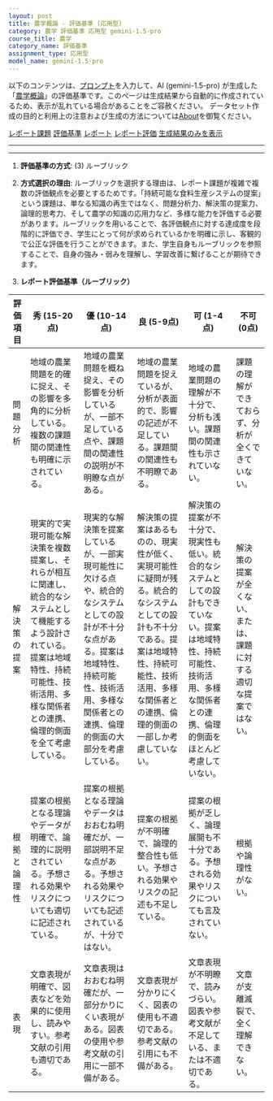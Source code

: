```yaml
---
layout: post
title: 農学概論 - 評価基準 (応用型)
category: 農学 評価基準 応用型 gemini-1.5-pro
course_title: 農学
category_name: 評価基準
assignment_type: 応用型
model_name: gemini-1.5-pro
---
```


以下のコンテンツは、[プロンプト](https://github.com/takedatoshiyuki/synthetic_assignments/tree/main/generated/農学/gemini-1.5-pro/prompt_評価基準-応用型.md)を入力して、AI (gemini-1.5-pro) が生成した「[農学概論](/contents/農学/)」の評価基準です。このページは生成結果から自動的に作成されているため、表示が乱れている場合があることをご容赦ください。
データセット作成の目的と利用上の注意および生成の方法については[About](/About)を御覧ください。

[レポート課題](../レポート課題-応用型)
[評価基準](../評価基準-応用型)
[レポート](../レポート-応用型)
[レポート評価](../レポート評価-応用型)
[生成結果のみを表示](https://github.com/takedatoshiyuki/synthetic_assignments/tree/main/generated/農学/gemini-1.5-pro/評価基準-応用型.md)
  

***
***
  
1. **評価基準の方式**: (3) ルーブリック

2. **方式選択の理由**: ルーブリックを選択する理由は、レポート課題が複雑で複数の評価観点を必要とするためです。「持続可能な食料生産システムの提案」という課題は、単なる知識の再生ではなく、問題分析力、解決策の提案力、論理的思考力、そして農学の知識の応用力など、多様な能力を評価する必要があります。ルーブリックを用いることで、各評価観点に対する達成度を段階的に評価でき、学生にとって何が求められているかを明確に示し、客観的で公正な評価を行うことができます。また、学生自身もルーブリックを参照することで、自身の強み・弱みを理解し、学習改善に繋げることが期待できます。

3. **レポート評価基準（ルーブリック）**

| 評価項目 | 秀 (15-20点) | 優 (10-14点) | 良 (5-9点) | 可 (1-4点) | 不可 (0点) |
|---|---|---|---|---|---|
| 問題分析 | 地域の農業問題を的確に捉え、その影響を多角的に分析している。複数の課題間の関連性も明確に示されている。 | 地域の農業問題を概ね捉え、その影響を分析しているが、一部不足している点や、課題間の関連性の説明が不明瞭な点がある。 | 地域の農業問題を捉えているが、分析が表面的で、影響の記述が不足している。課題間の関連性も不明瞭である。 | 地域の農業問題の理解が不十分で、分析も浅い。課題間の関連性も示されていない。 | 課題の理解ができておらず、分析が全くできていない。 |
| 解決策の提案 | 現実的で実現可能な解決策を複数提案し、それらが相互に関連し、統合的なシステムとして機能するよう設計されている。提案は地域特性、持続可能性、技術活用、多様な関係者との連携、倫理的側面を全て考慮している。 | 現実的な解決策を提案しているが、一部実現可能性に欠ける点や、統合的なシステムとしての設計が不十分な点がある。提案は地域特性、持続可能性、技術活用、多様な関係者との連携、倫理的側面の大部分を考慮している。 | 解決策の提案はあるものの、現実性が低く、実現可能性に疑問が残る。統合的なシステムとしての設計も不十分である。提案は地域特性、持続可能性、技術活用、多様な関係者との連携、倫理的側面の一部しか考慮していない。 | 解決策の提案が不十分で、現実性も低い。統合的なシステムとしての設計もできていない。提案は地域特性、持続可能性、技術活用、多様な関係者との連携、倫理的側面をほとんど考慮していない。 | 解決策の提案が全くない、または、課題に対する適切な提案ではない。 |
| 根拠と論理性 | 提案の根拠となる理論やデータが明確で、論理的に説明されている。予想される効果やリスクについても適切に記述されている。 | 提案の根拠となる理論やデータはおおむね明確だが、一部説明不足な点がある。予想される効果やリスクについても記述されているが、十分ではない。 | 提案の根拠が不明確で、論理的整合性も低い。予想される効果やリスクの記述も不足している。 | 提案の根拠が乏しく、論理展開も不十分である。予想される効果やリスクについても言及されていない。 | 根拠や論理性がない。 |
| 表現 | 文章表現が明確で、図表などを効果的に使用し、読みやすい。参考文献の引用も適切である。 | 文章表現はおおむね明確だが、一部分かりにくい表現がある。図表の使用や参考文献の引用に一部不備がある。 | 文章表現が分かりにくく、図表の使用も不適切である。参考文献の引用にも不備がある。 | 文章表現が不明瞭で、読みづらい。図表や参考文献が不足している、または不適切である。 | 文章が支離滅裂で、全く理解できない。 |
